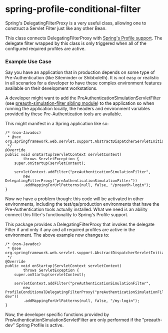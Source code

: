 # spring-profile-conditional-filter

Spring's DelegatingFilterProxy is a very useful class, allowing one to construct a Servlet
Filter just like any other Bean.

This class connects DelegatingFilterProxy with [Spring's Profile support](http://spring.io/blog/2011/02/14/spring-3-1-m1-introducing-profile/).
The delegate filter wrapped by this class is only triggered when all of the configured required profiles are active.

### Example Use Case

Say you have an application that in production depends on some type of Pre-Authentication (like Siteminder
or Shibboleth). It is not easy or realistic in all scenarios for a developer to have these complex
environment features available on their development workstations.

A developer might want to add the PreAuthenticationSimulationServletFilter (see [preauth-simulation-filter
sibling module](../preauth-simulation-filter/README.md)) to the application so when running the application locally, the headers and environment
variables provided by these Pre-Authentication tools are available.

This might manifest in a Spring application like so:

    /* (non-Javadoc)
	 * @see org.springframework.web.servlet.support.AbstractDispatcherServletInitializer#onStartup(javax.servlet.ServletContext)
	 */
	@Override
	public void onStartup(ServletContext servletContext)
			throws ServletException {
		super.onStartup(servletContext);
		
		servletContext.addFilter("preAuthenticationSimulationFilter", 
			new DelegatingFilterProxy("preAuthenticationSimulationFilter"))
        	.addMappingForUrlPatterns(null, false, "/preauth-login");
	}
	
Now we have a problem though: this code will be activated in other environments, including the
test/qa/production environments that have the Pre-Authentication tools actually installed. What we
need is an ability connect this filter's functionality to Spring's Profile support.

This package provides a DelegatingFilterProxy that invokes the delegate Filter if and only if any and all required profiles
are active in the environment. The above example now changes to:

    /* (non-Javadoc)
	 * @see org.springframework.web.servlet.support.AbstractDispatcherServletInitializer#onStartup(javax.servlet.ServletContext)
	 */
	@Override
	public void onStartup(ServletContext servletContext)
			throws ServletException {
		super.onStartup(servletContext);
		
		servletContext.addFilter("preAuthenticationSimulationFilter", 
			new ProfileConditionalDelegatingFilterProxy("preAuthenticationSimulationFilter").setRequiredProfile("preauth-dev"))
        	.addMappingForUrlPatterns(null, false, "/my-login");
	}

Now, the developer specific functions provided by PreAuthenticationSimulationServletFilter are only performed if
the "preauth-dev" Spring Profile is active.